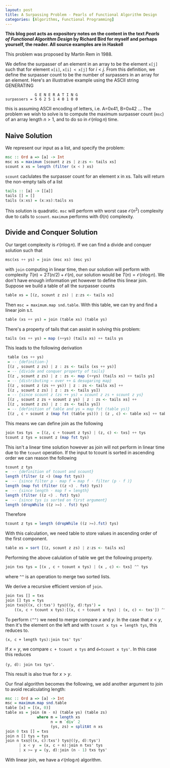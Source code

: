 ```yaml
---
layout: post
title: A Surpassing Problem - Pearls of Functional Algorithm Design
categories: [Algorithms, Functional Programming]
---
```

**This blog post acts as expository notes on the content in the
text _Pearls of Functional Algorithm Design_ by Richard Bird for myself
and perhaps yourself, the reader. All source examples are in Haskell**

This problem was proposed by Martin Rem in 1988.

We define the surpasser of an element in an array to be the
element `x[j]` such that for element `x[i]`, `x[i] < x[j]`
for $i \lt j$. From this definition, we define the surpasser
count to be the number of surpassers in an array for an element. Here's an illustrative
example using the ASCII string GENERATING

```
             G E N E R A T I N G
surpassers = 5 6 2 5 1 4 0 1 0 0
```

this is assuming ASCII encoding of letters, i.e. A=0x41, B=0x42 ...
The problem we wish to solve is to compute the maximum surpasser count (`msc`)
of an array length $n > 1$, and to do so in $\mathcal{O}(n\log n)$
time.

## Naive Solution
We represent our input as a list, and specify the problem:

```haskell
msc :: Ord a => [a] -> Int
msc xs = maximum [scount z zs | z:zs <- tails xs]
scount x xs = length (filter (x < ) xs)
```

`scount` caclulates the surpasser count for an element x in xs.
Tails will return the non-empty tails of a list

```haskell
tails :: [a] -> [[a]]
tails [] = []
tails (x:xs) = (x:xs):tails xs
```

This solution is quadratic. `msc` will perform
with worst case $\mathcal{O}(n^2)$ complexity due to calls to `scount`. 
`maximum` performs with $\Theta(n)$ complexity.


## Divide and Conquer Solution
Our target complexity is $\mathcal{O}(n\log n)$. If we
can find a divide and conquer solution such that

```haskell
msc(xs ++ ys) = join (msc xs) (msc ys)
```

with `join` computing in linear time, then our solution will
perform with complexity $T(n) = 2T(n/2) + \mathcal{O}(n)$, our solution
would be $T(n) = \mathcal{O}(n\log n)$. We don't have enough
information yet however to define this linear join. Suppose we build
a table of all the surpasser counts

```haskell
table xs = [(z, scount z zs) | z:zs <- tails xs]
```

Then `msc = maximum.map snd.table`. With this table, we can try and
find a linear join s.t.

```haskell
table (xs ++ ys) = join (table xs) (table ys)
```

There's a property of tails that can assist in solving this problem:

```haskell
tails (xs ++ ys) = map (++ys) (tails xs) ++ tails ys
```

This leads to the following derivation

```haskell
 table (xs ++ ys)
 = -- {definition-}
 [(z , scount z zs) | z : zs <- tails (xs ++ ys)]
 = -- {divide and conquer property of tails}
 [(z , scount z zs) | z : zs <- map (++ys) (tails xs) ++ tails ys]
 = -- {distributing ← over ++ & desugaring map}
 [(z , scount z (zs ++ ys)) | z : zs <- tails xs] ++
 [(z , scount z zs) | z : zs <- tails ys])
 = -- {since scount z (zs ++ ys) = scount z zs + scount z ys}
 [(z , scount z zs + scount z ys) | z : zs <- tails xs] ++
 [(z , scount z zs) | z : zs <- tails ys])
 = -- {definition of table and ys = map fst (table ys)}
 [(z , c + scount z (map fst (table ys))) | (z , c) <- table xs] ++ table ys
```

This means we can define join as the following

```haskell
join txs tys  = [(z, c + tcount z tys) | (z, c) <- txs] ++ tys
tcount z tys = scount z (map fst tys)
```

This isn't a linear time solution however as join will not perform in
linear time due to the `tcount` operation. If the input to tcount is sorted in ascending
order we can reason the following

```haskell
tcount z tys
=  -- {definition of tcount and scount}
length (filter (z <) (map fst tys))
=  -- {since filter p · map f = map f · filter (p · f )}
length (map fst (filter ((z <) . fst) tys))
=  -- {since length · map f = length}
length (filter ((z <) . fst) tys)
=  -- {since tys is sorted on first argument}
length (dropWhile ((z >=) . fst) tys)
```

Therefore

```haskell
tcount z tys = length (dropWhile ((z >=).fst) tys)
```

With this calculation, we need table to store values in
ascending order of the first component.

```haskell
table xs = sort [(z, scount z zs) | z:zs <- tails xs]
```

Performing the above calulation of table we get the following
property.

```haskell
join txs tys = [(x , c + tcount x tys) | (x , c) <- txs] ^^ tys
```

where `^^` is an operation to merge two sorted lists.

We derive a recursive efficient version of `join`.

```haskell
join txs [] = txs
join [] tys = tys
join txs@((x, c):txs') tys@((y, d):tys') =
    ((x, c + tcount x tys):[(x, c + tcount x tys) | (x, c) <- txs']) ^^ tys
```

To perform `(^^)` we need to merge compare $x$ and $y$. In the
case that $x \lt y$, then it's the element on the left and
with `tcount x tys = length tys`, this reduces to.

`(x, c + length tys):join txs' tys'`

If $x = y$, we compare `c + tcount x tys` and `d=tcount x tys'`. In this case this
reduces

`(y, d): join txs tys'`.

This result is also true for $x > y$.

Our final algorithm becomes the following, we add another argument to join to avoid
recalculating length:

```haskell
msc :: Ord a => [a] -> Int
msc = maximum.map snd.table
table [x] = [(x, 0)]
table xs = join (m - n) (table ys) (table zs)
              where m = length xs
                    n = m `div` 2
                    (ys, zs) = splitAt n xs
join 0 txs [] = txs
join n [] tys = tys
join n txs@((x, c):txs') tys@((y, d):tys')
      | x < y  = (x, c + n):join n txs' tys
      | x >= y = (y, d):join (n - 1) txs tys'
```

With linear join, we have a $\mathcal{O}(n\log n)$ algorithm.
